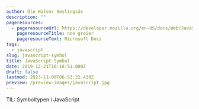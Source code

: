 ```yaml
---
author: Ole Halvor Smylingsås
description: ""
pageresources:
  - pageresourceUrl: https://developer.mozilla.org/en-US/docs/Web/JavaScript/Reference/Global_Objects/Symbol
    pageresourceTitle: noe greier
    pageresourceText: Microsoft Docs
tags:
  - javascript
slug: javascript-symbol
title: JavaScript Symbol
date: 2019-12-21T16:16:51.000Z
draft: false
lastmod: 2023-11-08T06:53:32.439Z
preview: /preview-images/javascript.jpg
---
```


TIL: Symboltypen i JavaScript
<!--more-->
